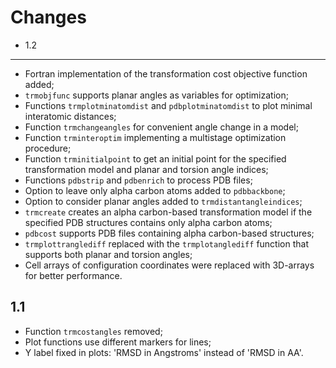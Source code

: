 Changes
=======

* 1.2
-----

- Fortran implementation of the transformation cost objective function
added;
- `trmobjfunc` supports planar angles as variables for optimization;
- Functions `trmplotminatomdist` and `pdbplotminatomdist` to plot minimal
interatomic distances; 
- Function `trmchangeangles` for convenient angle change in a model;
- Function `trminteroptim` implementing a multistage optimization
procedure;
- Function `trminitialpoint` to get an initial point for the specified
transformation model and planar and torsion angle indices;
- Functions `pdbstrip` and `pdbenrich` to process PDB files;
- Option to leave only alpha carbon atoms added to `pdbbackbone`;
- Option to consider planar angles added to `trmdistantangleindices`;
- `trmcreate` creates an alpha carbon-based transformation model if the
specified PDB structures contains only alpha carbon atoms;
- `pdbcost` supports PDB files containing alpha carbon-based structures;
- `trmplottranglediff` replaced with the `trmplotanglediff` function that
supports both planar and torsion angles;
- Cell arrays of configuration coordinates were replaced with 3D-arrays
for better performance.

1.1
---

- Function `trmcostangles` removed; 
- Plot functions use different markers for lines;
- Y label fixed in plots: 'RMSD in Angstroms' instead of
'RMSD in AA'.

